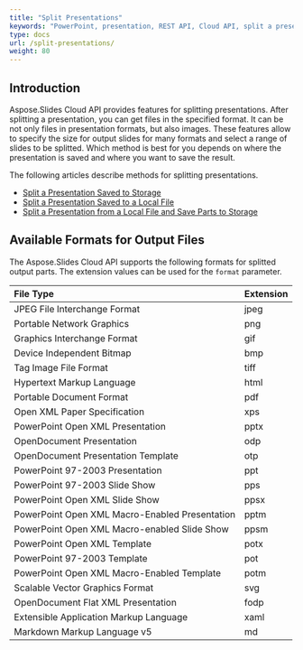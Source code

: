 ```yaml
---
title: "Split Presentations"
keywords: "PowerPoint, presentation, REST API, Cloud API, split a presentation, split slides"
type: docs
url: /split-presentations/
weight: 80
---
```


## **Introduction**

Aspose.Slides Cloud API provides features for splitting presentations. After splitting a presentation, you can get files in the specified format. It can be not only files in presentation formats, but also images. These features allow to specify the size for output slides for many formats and select a range of slides to be splitted. Which method is best for you depends on where the presentation is saved and where you want to save the result.

The following articles describe methods for splitting presentations.
- [Split a Presentation Saved to Storage](/slides/split-a-presentation-saved-to-storage/)
- [Split a Presentation Saved to a Local File](/slides/split-a-presentation-saved-to-a-local-file/)
- [Split a Presentation from a Local File and Save Parts to Storage](/slides/split-a-presentation-from-a-local-file-and-save-parts-to-storage/)

## **Available Formats for Output Files**

The Aspose.Slides Cloud API supports the following formats for splitted output parts. The extension values can be used for the `format` parameter.

|**File Type**|**Extension**|
| :- | :- |
|JPEG File Interchange Format|jpeg|
|Portable Network Graphics|png|
|Graphics Interchange Format|gif|
|Device Independent Bitmap|bmp|
|Tag Image File Format|tiff|
|Hypertext Markup Language|html|
|Portable Document Format|pdf|
|Open XML Paper Specification|xps|
|PowerPoint Open XML Presentation|pptx|
|OpenDocument Presentation|odp|
|OpenDocument Presentation Template|otp|
|PowerPoint 97-2003 Presentation|ppt|
|PowerPoint 97-2003 Slide Show|pps|
|PowerPoint Open XML Slide Show|ppsx|
|PowerPoint Open XML Macro-Enabled Presentation|pptm|
|PowerPoint Open XML Macro-enabled Slide Show|ppsm|
|PowerPoint Open XML Template|potx|
|PowerPoint 97-2003 Template|pot|
|PowerPoint Open XML Macro-Enabled Template|potm|
|Scalable Vector Graphics Format|svg|
|OpenDocument Flat XML Presentation|fodp|
|Extensible Application Markup Language|xaml|
|Markdown Markup Language v5|md|
